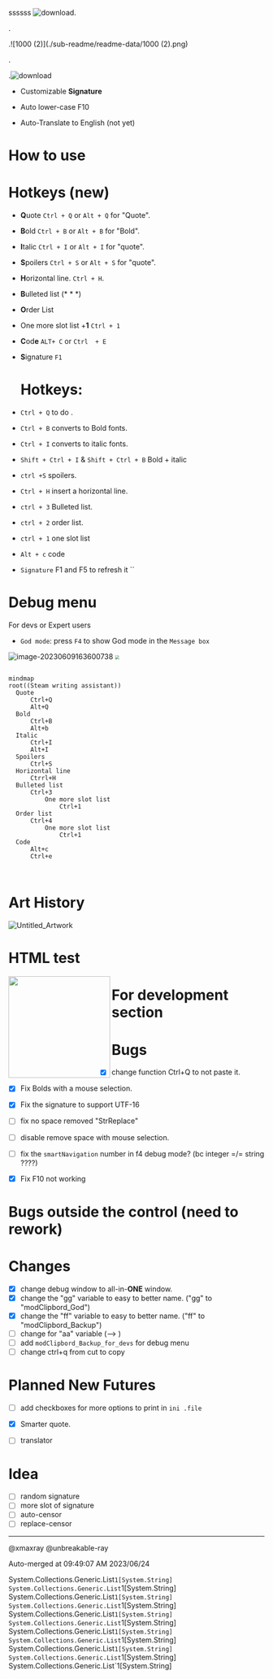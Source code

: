 ssssss
![download](./sub-readme/readme-data/22.jpg).

.

.![1000 (2)](./sub-readme/readme-data/1000 (2).png)

.

.![download](./sub-readme/readme-data/download-1687324551111-4.jpg)




* Customizable **Signature**

  

* Auto lower-case F10

  

* Auto-Translate to English (not yet)


# 	How to use 



# Hotkeys (new)

- **Q**uote `Ctrl + Q` or `Alt + Q` for "Quote".

- **B**old  `Ctrl + B` or `Alt + B` for "Bold".

- **I**talic  `Ctrl + I` or `Alt + I` for "quote".

- **S**poilers `Ctrl + S` or `Alt + S` for "quote".

- **H**orizontal line. `Ctrl + H`.

- **B**ulleted list (* * *) 

- **O**rder List

- One more slot list +**1** `Ctrl + 1`

- **C**od**e** `ALT+ C`  or `Ctrl  + E`

- **S**ignature `F1`

  

  # Hotkeys:

- `Ctrl + Q`  to do  . 
- `Ctrl + B` converts to Bold fonts.
- `Ctrl + I` converts to italic fonts.
- `Shift + Ctrl + I` & `Shift + Ctrl + B`  Bold + italic 
- `ctrl +S`  spoilers.
- `Ctrl + H`  insert a horizontal line.
- `ctrl + 3` Bulleted list.
- `ctrl + 2` order list.
- `ctrl + 1` one slot list
- `Alt + c`   code
- `Signature` F1  and  F5 to  refresh it  ``









# Debug menu

For devs or Expert users

- `God mode`:  press `F4`  to show God mode in the `Message box`



<img src="./assets/image-20230609163600738.png" alt="image-20230609163600738"  />







<img src="./assets/info.drawio.png" style="zoom:50%;" />













  ````mermaid

  mindmap
  root((Steam writing assistant))
  	Quote
  		Ctrl+Q	
  		Alt+Q
  	Bold
  		Ctrl+B
  		Alt+b
  	Italic
  		Ctrl+I
  		Alt+I
  	Spoilers
  		Ctrl+S
  	Horizontal line
  		Ctrrl+H
  	Bulleted list
  		Ctrl+3
  			One more slot list
  				Ctrl+1
  	Order list
  		Ctrl+4
  			One more slot list
  				Ctrl+1
  	Code
  		Alt+c
  		Ctrl+e
  	
  	
  
  ````











# Art History

![Untitled_Artwork](./assets/Untitled_Artwork-1686260924370-1.jpg)







# HTML test

<img align="left" width="200" src="https://www.rd.com/wp-content/uploads/2018/02/25_Hilarious-Photos-that-Will-Get-You-Through-the-Week_280228817_Doty911.jpg" />

# For development section

# Bugs 													

- [x] change function Ctrl+Q to not paste it.

- [x] Fix Bolds with a mouse selection.

- [x] Fix the signature to support UTF-16

- [ ] fix no space removed "StrReplace"

- [ ] disable remove space with mouse selection.

- [ ] fix the `smartNavigation` number in f4 debug mode? (bc integer =/= string ????)

- [x] Fix F10 not working

  

  

# Bugs outside the control (need to rework)






# Changes

- [x] change debug window to all-in-**ONE** window.
- [x] change the "gg" variable to easy to better name. ("gg" to "modClipbord_God")
- [x] change the "ff" variable to easy to better name. ("ff" to "modClipbord_Backup")
- [ ] change for "aa" variable (--> )
- [ ] add `modClipbord_Backup_for_devs` for debug menu
- [ ] change ctrl+q from cut to copy

# Planned New Futures											

- [ ] add checkboxes for more options to print in `ini .file`

- [x] Smarter quote.
- [ ] translator



# Idea 

- [ ] random signature
- [ ]  more  slot of signature
- [ ]  auto-censor
- [ ]  replace-censor

------

@xmaxray 									@unbreakable-ray





Auto-merged at 09:49:07 AM 2023/06/24	

System.Collections.Generic.List`1[System.String]
System.Collections.Generic.List`1[System.String]
System.Collections.Generic.List`1[System.String]
System.Collections.Generic.List`1[System.String]
System.Collections.Generic.List`1[System.String]
System.Collections.Generic.List`1[System.String]
System.Collections.Generic.List`1[System.String]
System.Collections.Generic.List`1[System.String]
System.Collections.Generic.List`1[System.String]
System.Collections.Generic.List`1[System.String]
System.Collections.Generic.List`1[System.String]
